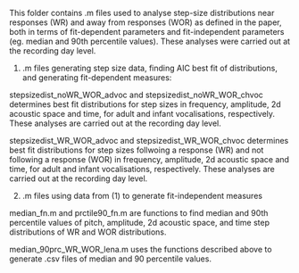 This folder contains .m files used to analyse step-size distributions near responses (WR) and away from responses (WOR) as defined in the paper, both in terms of fit-dependent parameters and fit-independent parameters (eg. median and 90th percentile values). These analyses were carried out at the recording day level.

1) .m files generating step size data, finding AIC best fit of distributions, and generating fit-dependent measures:

stepsizedist_noWR_WOR_advoc and stepsizedist_noWR_WOR_chvoc determines best fit distributions for step sizes in frequency, amplitude, 2d acoustic space and time, for adult and infant vocalisations, respectively. These analyses are carried out at the recording day level. 

stepsizedist_WR_WOR_advoc and stepsizedist_WR_WOR_chvoc determines best fit distributions for step sizes follwoing a response (WR) and not following a response (WOR) in frequency, amplitude, 2d acoustic space and time, for adult and infant vocalisations, respectively. These analyses are carried out at the recording day level. 

2) .m files using data from (1) to generate fit-independent measures

median_fn.m and prctile90_fn.m are functions to find median and 90th percentile values of pitch, amplitude, 2d acoustic space, and time step distributions of WR and WOR distributions.

median_90prc_WR_WOR_lena.m uses the functions described above to generate .csv files of median and 90 percentile values.
